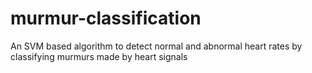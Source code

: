 # murmur-classification
An SVM based algorithm to detect normal and abnormal heart rates by classifying murmurs made by heart signals
